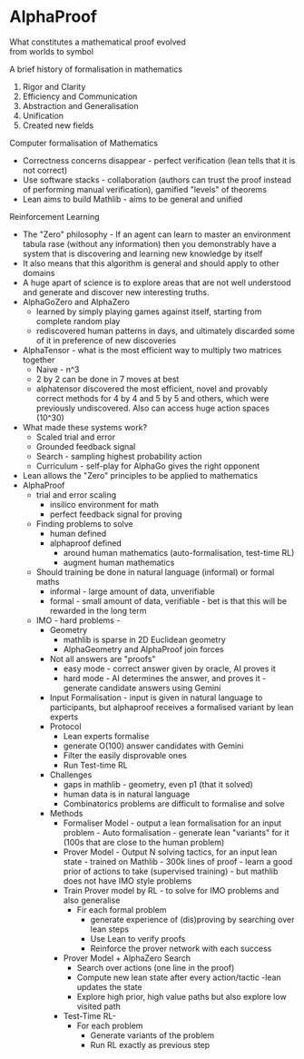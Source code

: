 # AlphaProof

  
What constitutes a mathematical proof evolved  
from worlds to symbol  
  
A brief history of formalisation in mathematics

1.  Rigor and Clarity
2.  Efficiency and Communication
3.  Abstraction and Generalisation
4.  Unification
5.  Created new fields

  
Computer formalisation of Mathematics

*   Correctness concerns disappear - perfect verification (lean tells that it is not correct)
*   Use software stacks - collaboration (authors can trust the proof instead of performing manual verification), gamified "levels" of theorems
*   Lean aims to build Mathlib - aims to be general and unified

  
Reinforcement Learning

*   The "Zero" philosophy - If an agent can learn to master an environment tabula rase (without any information) then you demonstrably have a system that is discovering and learning new knowledge by itself
*   It also means that this algorithm is general and should apply to other domains
*   A huge apart of science is to explore areas that are not well understood and generate and discover new interesting truths.
*   AlphaGoZero and AlphaZero
    *   learned by simply playing games against itself, starting from complete random play
    *   rediscovered human patterns in days, and ultimately discarded some of it in preference of new discoveries
*   AlphaTensor - what is the most efficient way to multiply two matrices together
    *   Naive - n^3
    *   2 by 2 can be done in 7 moves at best
    *   alphatensor discovered the most efficient, novel and provably correct methods for 4 by 4 and 5 by 5 and others, which were previously undiscovered. Also can access huge action spaces (10^30)
*   What made these systems work?
    *   Scaled trial and error
    *   Grounded feedback signal
    *   Search - sampling highest probability action
    *   Curriculum - self-play for AlphaGo gives the right opponent
*   Lean allows the "Zero" principles to be applied to mathematics
*   AlphaProof
    *   trial and error scaling
        *   insilico environment for math
        *   perfect feedback signal for proving
    *   Finding problems to solve
        *   human defined
        *   alphaproof defined
            *   around human mathematics (auto-formalisation, test-time RL)
            *   augment human mathematics
    *   Should training be done in natural language (informal) or formal maths
        *   informal - large amount of data, unverifiable
        *   formal - small amount of data, verifiable - bet is that this will be rewarded in the long term
    *   IMO - hard problems -
        *   Geometry
            *   mathlib is sparse in 2D Euclidean geometry
            *   AlphaGeometry and AlphaProof join forces
        *   Not all answers are "proofs"
            *   easy mode - correct answer given by oracle, AI proves it
            *   hard mode - AI determines the answer, and proves it - generate candidate answers using Gemini
        *   Input Formalisation - input is given in natural language to participants, but alphaproof receives a formalised variant by lean experts
        *   Protocol
            *   Lean experts formalise
            *   generate O(100) answer candidates with Gemini
            *   Filter the easily disprovable ones
            *   Run Test-time RL
        *   Challenges
            *   gaps in mathlib - geometry, even p1 (that it solved)
            *   human data is in natural language
            *   Combinatorics problems are difficult to formalise and solve
        *   Methods
            *   Formaliser Model - output a lean formalisation for an input problem - Auto formalisation - generate lean "variants" for it (100s that are close to the human problem)
            *   Prover Model - Output N solving tactics, for an input lean state - trained on Mathlib - 300k lines of proof - learn a good prior of actions to take (supervised training) - but mathlib does not have IMO style problems
            *   Train Prover model by RL - to solve for IMO problems and also generalise
                *   Fir each formal problem
                    *   generate experience of (dis)proving by searching over lean steps
                    *   Use Lean to verify proofs
                    *   Reinforce the prover network with each success
            *   Prover Model + AlphaZero Search
                *   Search over actions (one line in the proof)
                *   Compute new lean state after every action/tactic -lean updates the state
                *   Explore high prior, high value paths but also explore low visited path
            *   Test-Time RL-
                *   For each problem
                    *   Generate variants of the problem
                    *   Run RL exactly as previous step